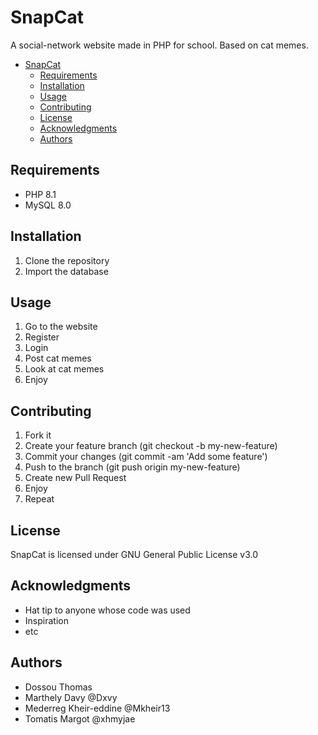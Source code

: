# SnapCat

A social-network website made in PHP for school.
Based on cat memes.

<!-- TOC -->
* [SnapCat](#snapcat)
  * [Requirements](#requirements)
  * [Installation](#installation)
  * [Usage](#usage)
  * [Contributing](#contributing)
  * [License](#license)
  * [Acknowledgments](#acknowledgments)
  * [Authors](#authors)
<!-- TOC -->
 

## Requirements

* PHP 8.1
* MySQL 8.0

## Installation

1. Clone the repository
2. Import the database

## Usage

1. Go to the website
2. Register
3. Login
4. Post cat memes
5. Look at cat memes
6. Enjoy

## Contributing

1. Fork it
2. Create your feature branch (git checkout -b my-new-feature)
3. Commit your changes (git commit -am 'Add some feature')
4. Push to the branch (git push origin my-new-feature)
5. Create new Pull Request
6. Enjoy
7. Repeat


## License

SnapCat is licensed under GNU General Public License v3.0


## Acknowledgments

* Hat tip to anyone whose code was used
* Inspiration
* etc

## Authors

* Dossou Thomas 
* Marthely Davy         @Dxvy
* Mederreg Kheir-eddine @Mkheir13
* Tomatis Margot        @xhmyjae
